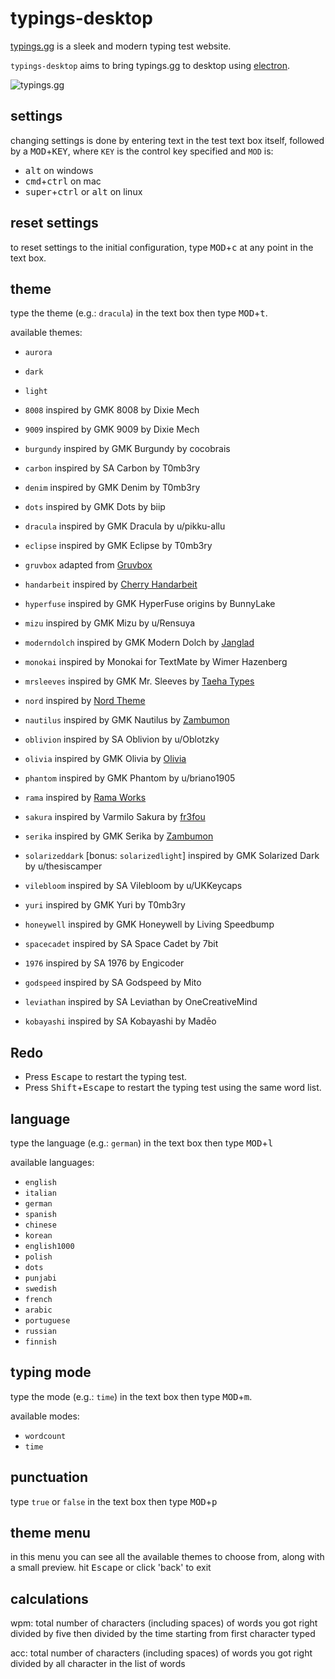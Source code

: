 # typings-desktop

[typings.gg](https://typings.gg/) is a sleek and modern typing test website.

`typings-desktop` aims to bring typings.gg to desktop using [electron](https://www.electronjs.org/).

![typings.gg](img/typings-screen-shot.png)

## settings
changing settings is done by entering text in the test text box itself, followed by a <kbd>MOD</kbd>+<kbd>KEY</kbd>,
where `KEY` is the control key specified and `MOD` is:

- <kbd>alt</kbd> on windows
- <kbd>cmd</kbd>+<kbd>ctrl</kbd> on mac
- <kbd>super</kbd>+<kbd>ctrl</kbd> or <kbd>alt</kbd> on linux

## reset settings
to reset settings to the initial configuration, type <kbd>MOD</kbd>+<kbd>c</kbd> at any point in the text box.

## theme

type the theme (e.g.: `dracula`) in the text box then type <kbd>MOD</kbd>+<kbd>t</kbd>.

available themes:

- `aurora`
- `dark`
- `light`

- `8008` inspired by GMK 8008 by Dixie Mech
- `9009` inspired by GMK 9009 by Dixie Mech
- `burgundy` inspired by GMK Burgundy by cocobrais
- `carbon` inspired by SA Carbon by T0mb3ry
- `denim` inspired by GMK Denim by T0mb3ry
- `dots` inspired by GMK Dots by biip
- `dracula` inspired by GMK Dracula by u/pikku-allu
- `eclipse` inspired by GMK Eclipse by T0mb3ry
- `gruvbox` adapted from [Gruvbox](https://github.com/morhetz/gruvbox)
- `handarbeit` inspired by [Cherry Handarbeit](https://pinchocodia.tistory.com/17)
- `hyperfuse` inspired by GMK HyperFuse origins by BunnyLake
- `mizu` inspired by GMK Mizu by u/Rensuya
- `moderndolch` inspired by GMK Modern Dolch by [Janglad](https://clavier.xyz)
- `monokai` inspired by Monokai for TextMate by Wimer Hazenberg
- `mrsleeves` inspired by GMK Mr. Sleeves by [Taeha Types](https://www.taehatypes.com/)
- `nord` inspired by [Nord Theme](https://nordtheme.com)
- `nautilus` inspired by GMK Nautilus by [Zambumon](https://zambumon.com)
- `oblivion` inspired by SA Oblivion by u/Oblotzky
- `olivia` inspired by GMK Olivia by [Olivia](https://github.com/olivia)
- `phantom` inspired by GMK Phantom by u/briano1905
- `rama` inspired by [Rama Works](https://rama.works)
- `sakura` inspired by Varmilo Sakura by [fr3fou](https://github.com/fr3fou)
- `serika` inspired by GMK Serika by [Zambumon](https://zambumon.com)
- `solarizeddark` [bonus: `solarizedlight`] inspired by GMK Solarized Dark by u/thesiscamper
- `vilebloom` inspired by SA Vilebloom by u/UKKeycaps
- `yuri` inspired by GMK Yuri by T0mb3ry
- `honeywell` inspired by GMK Honeywell by Living Speedbump
- `spacecadet` inspired by SA Space Cadet by 7bit
- `1976` inspired by SA 1976 by Engicoder
- `godspeed` inspired by SA Godspeed by Mito
- `leviathan` inspired by SA Leviathan by OneCreativeMind
- `kobayashi` inspired by SA Kobayashi by Madēo

## Redo

- Press <kbd>Escape</kbd> to restart the typing test.
- Press <kbd>Shift</kbd>+<kbd>Escape</kbd> to restart the typing test using the same word list.

## language

type the language (e.g.: `german`) in the text box then type <kbd>MOD</kbd>+<kbd>l</kbd>

available languages:

- `english`
- `italian`
- `german`
- `spanish`
- `chinese`
- `korean`
- `english1000`
- `polish`
- `dots`
- `punjabi`
- `swedish`
- `french`
- `arabic`
- `portuguese`
- `russian`
- `finnish`

## typing mode

type the mode (e.g.: `time`) in the text box then type <kbd>MOD</kbd>+<kbd>m</kbd>.

available modes:

- `wordcount`
- `time`

## punctuation

type `true` or `false` in the text box then type <kbd>MOD</kbd>+<kbd>p</kbd>

## theme menu

in this menu you can see all the available themes to choose from, along with a small preview. hit <kbd>Escape</kbd> or click 'back' to exit

## calculations

wpm: total number of characters (including spaces) of words you got right divided by five then divided by the time starting from first character typed

acc: total number of characters (including spaces) of words you got right divided by all character in the list of words
